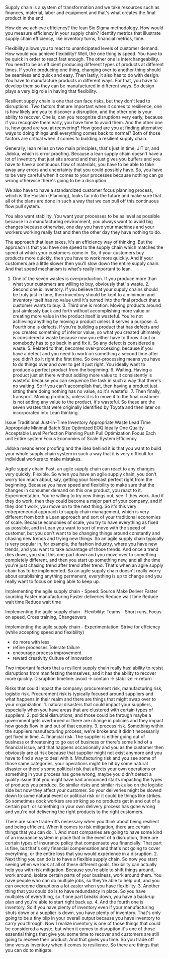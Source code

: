 Supply chain is a system of transformation and we take resources such as finances, material, labor and equipment and that's what creates the final product in the end.

How do we achieve efficiency? the lean Six Sigma methodology. How would you measure efficiency in your supply chain? Identify metrics that illustrate supply chain efficiency, like inventory turns, financial metrics, time.

Flexibility allows you to react to unanticipated levels of customer demand. How would you achieve flexibility? Well, the one thing is speed. You have to be quick in order to react fast enough. The other one is interchangeability. You need to be as efficient producing different types of products at different times. If you're producing one thing, changing over to another thing should be seamless and quick and easy. Then lastly, it also has to do with design. You have to manufacture products in different ways. For that, you have to develop them so they can be manufactured in different ways. So design plays a very big role in having that flexibility.

Resilient supply chain is one that can face risks, but they don't lead to disruptions. Two factors that are important when it comes to resilience, one is how likely are you to discover a disruption, and the other one is your ability to recover. One is, can you recognize disruptions very early, because if you recognize them early, you have time to avoid them. And the other one is, how good are you at recovering? How good are you at finding alternative ways to doing things until everything comes back to normal? Both of those factors are critical when it comes to building a resilient supply chain.

Generally, lean relies on two main principles, that's just in time, JIT or, and Jidoka, which is error proofing. Because a lean supply chain doesn't have a lot of inventory that just sits around and that just gives you buffers and you have to have a continuous flow of materials, you have to be able to take away any errors and uncertainty that you could possibly have. So, you have to be very careful when it comes to your processes because nothing can go wrong otherwise there's going to be a disruption.

We also have to have a standardized customer focus planning process, which is the Hoishin (Planning), looks far into the future and make sure that all of the plans are done in such a way that we can pull off this continuous flow pull system.

You also want stability. You want your processes to be as level as possible because in a manufacturing environment, you always want to avoid big changes because otherwise, one day you have your machines and your workers working really fast and then the other day they have nothing to do.

 The approach that lean takes, it's an efficiency way of thinking. But the approach is that you have one speed to the supply chain which matches the speed at which your customers come in. So, if your customers buy products more quickly, then you have to work more quickly. And if your customers are a little slower then you'll slow down the entire supply chain. And that speed mechanism is what's really important to lean.

 1. One of the seven wastes is overproduction. If you produce more than what your customers are willing to buy, obviously that' s waste. 2. Second one is inventory. If you believe that your supply chains should be truly just in time, then inventory should be kept to a minimum and inventory itself has no value until it's turned into the final product that a customer wants to buy. 3. Third one is motion. Moving products around just aimlessly back and forth without accomplishing more value or creating more value in the product itself is wasteful. You're not achieving anything by moving a product unless it serves a purpose. 4. Fourth one is defects. If you're building a product that has defects and you created something of inferior value, so what you created ultimately is considered a waste because now you either have to throw it out or somebody has to go back in and fix it. So any defect is considered a waste. 5. Related to that, becomes over-processing, because if you have a defect and you need to work on something a second time after you didn't do it right the first time. So over-processing means you have to do things over and over to get it just right. You ideally want to produce a perfect product from the beginning. 6. Waiting. Having a product just sit there without adding more value to it consistently is wasteful because you can sequence the task in such a way that there's no waiting. So if you can't accomplish that, then having a product just sitting there doing nothing has no value, so it's wasteful. 7. Then finally, transport. Moving products, unless it is to move it to the final customer is not adding any value to the product, it's wasteful. So these are the seven wastes that were originally identified by Toyota and then later on incorporated into Lean thinking.

 Issue                  Traditional             Just-in-Time
 Inventory              Appropriate             Waste
 Lead Time              Appropriate             Minimal
 Batch Size             Optimized EOQ           Ideally One
 Quality                Acceptable Level        Perfection
 Planning               Push                    Pull
 Optimization Focus     Each unit               Entire system
 Focus                  Economies of Scale      System Efficiency

 Jidoka means error proofing and the idea behind it is that you want to build your whole supply chain system in such a way that it is very difficult for individual workers to make mistakes.

 Agile supply chain: Fast, an agile supply chain can react to any changes very quickly. Flexible. So when you have an agile supply chain, you don't worry too much about, say, getting your forecast perfect right from the beginning. Because you have speed and flexibility to make sure that the changes in consumer demand on this one product, you react to it. Experimentation. You're willing to try new things out, see if they work. And if they do work, then they could become a major part of your company, and if they don't work, you move on to the next thing. So it's this very entrepreneurial approach to supply chain management, which is very different from both a Lean approach and sort of your traditional economies of scale. Because economies of scale, you try to have everything as fixed as possible, and in Lean you want to sort of move with the speed of customer, but you don't want to be changing things around constantly and chasing new trends and trying new things. So an agile supply chain typically is very popular in, for example, the fashion industry, where you have new trends, and you want to take advantage of those trends. And once a trend dies down, you shut this one part down and you move over to something completely different, and then you start up something new, and all the time you're just chasing trend after trend after trend. That's when an agile supply chain has to be implemented. So an agile supply chain doesn't really worry about establishing anything permanent, everything is up to change and you really want to focus on being able to keep up.

Implementing the agile supply chain - Speed:
Source                      Make                            Deliver
Faster sourcing             Faster manufacturing            Faster deliveries
Reduce wait time            Reduce wait time                Reduce wait time

Implementing the agile supply chain - Flexibility:
Teams - Short runs, Focus on speed, Cross training, Changeovers

Implementing the agile supply chain - Experimentation:
Strive for effciency (while accepting speed and flexibility)
- do more with less
- refine processes
Tolerate failure
- encourage process improvement
- reward creativity
Culture of innovation

Two important factors that a resilient supply chain really has: ability to resist disruptions from manifesting themselves, and it has the ability to recover more quickly. Disruption timeline: avoid -> contain -> stabilize -> return

Risks that could impact the company: procurement risk, manufacturing risk, logistic risk.
Procurement risk is typically focused around suppliers and what happens in their realm and there are things that might swap over to your organization. 1. natural disasters that could impact your suppliers, especially when you have areas that are clustered with certain types of suppliers. 2. political disruptions, and those could be through maybe a government gets overturned or there are change in policies and they impact how goods flow in and out of that country. 3. process risk. Something within the suppliers manufacturing process, we're broke and it didn't necessarily get fixed in time. 4. financial risk. The supplier is either going out of business or threatening to go out of business or there's some kind of a financial issue, and that happens occasionally and you as the customer then obviously are at risk because that supplier might not exist anymore and you have to find a way to deal with it. 
Mnufacturing risk and you see some of those same categories, your operations might be hit by some natural disaster or there's some political risk that affects your own operations or something in your process has gone wrong, maybe you didn't detect a quality issue that you might have had announced starts impacting the types of products you produce. 
So similar risks and similar risk also on the logistic side but now they affect your customer. So your deliveries might be slowed down to some natural event or political risk or it could be things like strikes. So sometimes dock workers are striking so no products get in and out of a certain port, or something in your own delivery process has gone wrong and you're not delivering the right products to the right customers. 

There are some trade-offs necessary when you think about being resilient and being efficient. When it comes to risk mitigation, there are certain things that you can do. 1. And most companies are going to have some kind of an insurance system in place that in the event of a disruption, there are certain types of insurance policy that compensate you financially. That part is fine, but that's only financial compensation and that's not going to cover everything, or the entire loss that you would experience in a disruption. 2. Next thing you can do is to have a flexible supply chain. So now you start seeing when we look at all of these different goals, flexibility can actually help you with risk mitigation. Because you're able to shift things around, work around, isolate certain parts of your business, work around them. You have people who can do multiple jobs, so they're able to help out, and you can overcome disruptions a lot easier when you have flexibility. 
3. Another thing that you could do is to have redundancy in place. So you have multiples of everything, so if one part breaks down, you have a back-up plan and you're able to start right back up. 4. And the fourth one is inventory. So if you have plenty of inventory even if your manufacturing shuts down or a supplier is down, you have plenty of inventory. That's only going to be a tiny blip in your overall output because you have inventory to carry you through. Now I realize inventory is one of those things that could be considered a waste, but when it comes to disruption it's one of those essential things that give you some time to recover and customers are still going to receive their product. And that gives you time. So you trade off time versus inventory when it comes to resilience. So there are things that you can do to mitigate.



